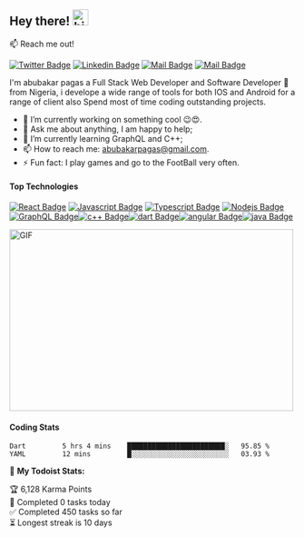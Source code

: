 ## Hey there! <img src="https://user-images.githubusercontent.com/1303154/88677602-1635ba80-d120-11ea-84d8-d263ba5fc3c0.gif" width="28px" alt="hi">

:mailbox: Reach me out!

[![Twitter Badge](https://img.shields.io/badge/-@abubakarPagas-1ca0f1?style=flat&labelColor=1ca0f1&logo=twitter&logoColor=white&link=https://twitter.com/abubakar_paagas)](https://twitter.com/abubakar_paagas) [![Linkedin Badge](https://img.shields.io/badge/abubakarPagas-0e76a8?style=flat&labelColor=0e76a8&logo=linkedin&logoColor=white)](linkedin.com/in/abubakar-pagas-b0a92b15a) [![Mail Badge](https://img.shields.io/badge/-@abubakarPagas-e84393?style=flat&labelColor=e84393&logo=instagram&logoColor=white)](https://instagram.com/abubakar_pagas) [![Mail Badge](https://img.shields.io/badge/-abubakarpagas-c0392b?style=flat&labelColor=c0392b&logo=gmail&logoColor=white)](mailto:abubakarpagas@gmail.com)

I'm abubakar pagas a Full Stack Web Developer and Software Developer 🚀 from Nigeria, i develope a wide range of tools for both IOS and Android for a range of client also Spend most of time coding outstanding projects.
<!-- TODO: Add last video link -->


- 🔭 I’m currently working on something cool 😉😍.
- 💬 Ask me about anything, I am happy to help;
- 🌱 I’m currently learning GraphQL and C++;
- 📫 How to reach me: abubakarpagas@gmail.com.
- ⚡ Fun fact: I play games and go to the FootBall very often.

#### Top Technologies

<!-- TODO: Make technologies links takes you to repositories -->

[![React Badge](https://img.shields.io/badge/-React-61DBFB?style=for-the-badge&labelColor=black&logo=react&logoColor=61DBFB)](#) [![Javascript Badge](https://img.shields.io/badge/-Javascript-F0DB4F?style=for-the-badge&labelColor=black&logo=javascript&logoColor=F0DB4F)](#) [![Typescript Badge](https://img.shields.io/badge/-Typescript-007acc?style=for-the-badge&labelColor=black&logo=typescript&logoColor=007acc)](#) [![Nodejs Badge](https://img.shields.io/badge/-Nodejs-3C873A?style=for-the-badge&labelColor=black&logo=node.js&logoColor=3C873A)](#) [![GraphQL Badge](https://img.shields.io/badge/-GraphQl-e535ab?style=for-the-badge&labelColor=black&logo=node.js&logoColor=e535ab)](#)[![c++ Badge](https://img.shields.io/badge/-c++-007acc?style=for-the-badge&labelColor=black&logo=c&logoColor=007acc)](#)[![dart Badge](https://img.shields.io/badge/-dart-2b62cf?style=for-the-badge&labelColor=black&logo=dart&logoColor=2b62cf)](#)[![angular Badge](https://img.shields.io/badge/-angular-ed1834?style=for-the-badge&labelColor=black&logo=angular&logoColor=ed1834)](#)[![java Badge](https://img.shields.io/badge/-java-3097bf?style=for-the-badge&labelColor=black&logo=java&logoColor=3097bf)](#)

 <img align="center" alt="GIF" src="https://github.com/habupagas/habupagas/blob/main/raw/code.gif?raw=true?raw=true" width="500" height="320" />

#### Coding Stats
<!--START_SECTION:waka-->
```text
Dart         5 hrs 4 mins    ████████████████████████░   95.85 % 
YAML         12 mins         █░░░░░░░░░░░░░░░░░░░░░░░░   03.93 % 
```
<!--END_SECTION:waka-->



🚧 **My Todoist Stats:**
<!-- TODO-IST:START -->
🏆  6,128 Karma Points           
🌸  Completed 0 tasks today           
✅  Completed 450 tasks so far           
⏳  Longest streak is 10 days
<!-- TODO-IST:END -->
